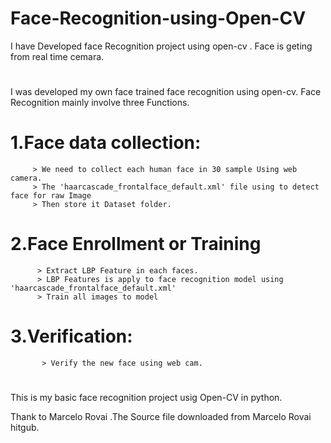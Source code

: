 # Face-Recognition-using-Open-CV
I have Developed face Recognition project using open-cv .
Face is geting from real time cemara.

# 
I was developed my own face trained face recognition using open-cv.
Face Recognition mainly involve three Functions.


  # 1.Face data collection:
         > We need to collect each human face in 30 sample Using web camera.
         > The 'haarcascade_frontalface_default.xml' file using to detect face for raw Image
         > Then store it Dataset folder.
# 2.Face Enrollment or Training 
          > Extract LBP Feature in each faces.
          > LBP Features is apply to face recognition model using 'haarcascade_frontalface_default.xml'
          > Train all images to model
# 3.Verification:
           > Verify the new face using web cam.

# 

This is my basic face recognition project usig Open-CV in python.

Thank to Marcelo Rovai .The Source file downloaded from Marcelo Rovai hitgub.


